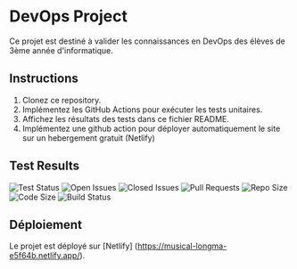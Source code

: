 # DevOps Project

Ce projet est destiné à valider les connaissances en DevOps des élèves de 3ème année d'informatique.

## Instructions

1. Clonez ce repository.
2. Implémentez les GitHub Actions pour exécuter les tests unitaires.
3. Affichez les résultats des tests dans ce fichier README.
4. Implémentez une github action pour déployer automatiquement le site sur un hebergement gratuit (Netlify)

## Test Results
![Test Status](https://github.com/Ashitaka2312/controle_continu/actions/workflows/test.yml/badge.svg)
![Open Issues](https://img.shields.io/github/issues/Ashitaka2312/controle_continu)
![Closed Issues](https://img.shields.io/github/issues-closed/Ashitaka2312/controle_continu)
![Pull Requests](https://img.shields.io/github/issues-pr/Ashitaka2312/controle_continu)
![Repo Size](https://img.shields.io/github/repo-size/Ashitaka2312/controle_continu)
![Code Size](https://img.shields.io/github/languages/code-size/Ashitaka2312/controle_continu)
![Build Status](https://github.com/Ashitaka2312/controle_continu/actions/workflows/test.yml/badge.svg)

## Déploiement

Le projet est déployé sur [Netlify] (https://musical-longma-e5f64b.netlify.app/).
